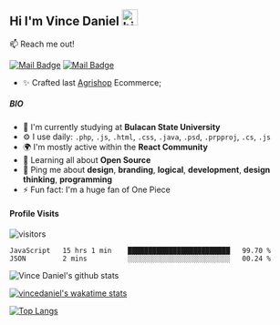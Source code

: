 
## Hi I'm Vince Daniel <img src="https://user-images.githubusercontent.com/1303154/88677602-1635ba80-d120-11ea-84d8-d263ba5fc3c0.gif" width="28px" alt="hi">

:mailbox: Reach me out!
  
   
 
[![Mail Badge](https://img.shields.io/badge/-@garabitbit-e84393?style=flat&labelColor=e84393&logo=instagram&logoColor=white)](https://instagram.com/garabitbit) [![Mail Badge](https://img.shields.io/badge/-vincedaniel080808-c0392b?style=flat&labelColor=c0392b&logo=gmail&logoColor=white)](mailto:vincedaniel080808@gmail.com)

- ✨ Crafted last [Agrishop](https://github.com/vincedaniel08/AgriShopEcommerce) Ecommerce;

##### BIO

- 🏢 I'm currently studying at **Bulacan State University**
- ⚙️ I use daily: `.php`, `.js`, `.html`, `.css`, `.java`, `.psd`, `.prpproj`, `.cs`, `.js`
- 🌍 I'm mostly active within the **React Community**
- 🌱 Learning all about **Open Source**
- 💬 Ping me about **design**, **branding**, **logical**, **development**, **design thinking**, **programming**
- ⚡️ Fun fact: I'm a huge fan of One Piece

#### Profile Visits 

![visitors](https://visitor-badge.glitch.me/badge?page_id=vincedaniel08.vincedaniel08)

<!--START_SECTION:waka-->
```text
JavaScript   15 hrs 1 min    █████████████████████████   99.70 % 
JSON         2 mins          ░░░░░░░░░░░░░░░░░░░░░░░░░   00.24 % 
```
<!--END_SECTION:waka-->
![Vince Daniel's github stats](https://github-readme-stats.vercel.app/api?username=vincedaniel08&theme=dark&show_icons=true)

[![vincedaniel's wakatime stats](https://github-readme-stats.vercel.app/api/wakatime?username=@Bit)](https://github.com/vincedaniel08/github-readme-stats)

[![Top Langs](https://github-readme-stats.vercel.app/api/top-langs/?username=vincedaniel08&layout=compact)](https://github.com/vincedaniel08/github-readme-stats)

